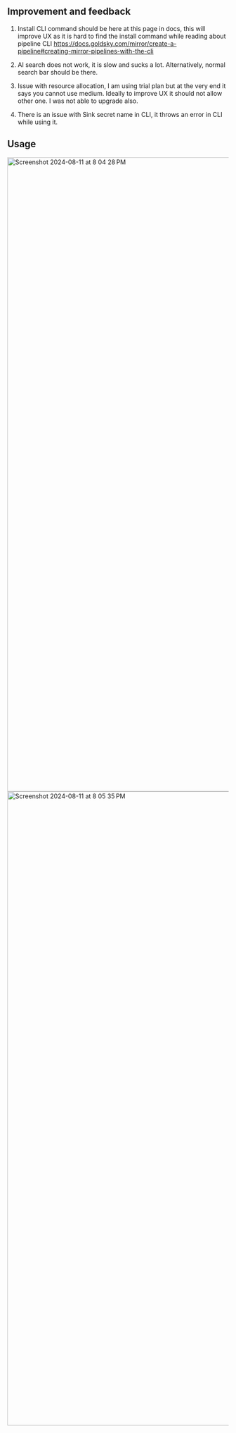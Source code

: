 ## Improvement and feedback

1. Install CLI command should be here at this page in docs, this will improve UX as it is hard to find the install command while reading about pipeline CLI 
https://docs.goldsky.com/mirror/create-a-pipeline#creating-mirror-pipelines-with-the-cli

2. AI search does not work, it is slow and sucks a lot. Alternatively, normal search bar should be there.

3. Issue with resource allocation, I am using trial plan but at the very end it says you cannot use medium. Ideally to improve UX it should not allow other one. I was not able to upgrade also.

4. There is an issue with Sink secret name in CLI, it throws an error in CLI while using it.


## Usage

<img width="1440" alt="Screenshot 2024-08-11 at 8 04 28 PM" src="https://github.com/user-attachments/assets/5de01d44-048b-41f3-81e2-d380af9c7240">

<img width="1440" alt="Screenshot 2024-08-11 at 8 05 35 PM" src="https://github.com/user-attachments/assets/24ac6df1-f142-4daf-93f5-4ba2984ccbf0">
